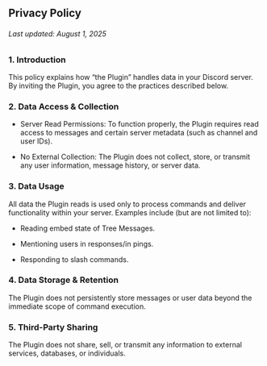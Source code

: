 ## Privacy Policy
###### Last updated: August 1, 2025

### 1. Introduction
   This policy explains how “the Plugin” handles data in your Discord server. By inviting the Plugin, you agree to the practices described below.

### 2. Data Access & Collection

   - Server Read Permissions: To function properly, the Plugin requires read access to messages and certain server metadata (such as channel and user IDs).


   - No External Collection: The Plugin does not collect, store, or transmit any user information, message history, or server data.

### 3. Data Usage
   
   All data the Plugin reads is used only to process commands and deliver functionality within your server.
   Examples include (but are not limited to):

   - Reading embed state of Tree Messages.

   - Mentioning users in responses/in pings.

   - Responding to slash commands.

### 4. Data Storage & Retention

   The Plugin does not persistently store messages or user data beyond the immediate scope of command execution.

### 5. Third-Party Sharing
   The Plugin does not share, sell, or transmit any information to external services, databases, or individuals.